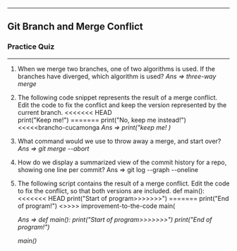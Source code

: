 ****
<h2>Git Branch and Merge Conflict</h2>
<h3>Practice Quiz</h3>

****

1. When we merge two branches, one of two algorithms is used. If the branches have diverged, which algorithm is used?
*Ans => three-way merge*


2. The following code snippet represents the result of a merge conflict. Edit the code to fix the conflict and keep the version represented by the current branch. 
<<<<<<< HEAD         
print("Keep me!")
=======
print("No, keep me instead!")
<<<<<brancho-cucamonga
*Ans => print("keep me! )*

3. What command would we use to throw away a merge, and start over? 
*Ans => git merge --abort*

4. How do we display a summarized view of the commit history for a repo, showing one line per commit?
Ans => git log --graph --oneline

5. The following script contains the result of a merge conflict. Edit the code to fix the conflict, so that both versions are included.
def main():
<<<<<<< HEAD
print("Start of program>>>>>>>")
=======
print("End of program!")
<>>>> improvement-to-the-code
	main(

	*Ans =>*
	*def main():*
    *print("Start of program>>>>>>>")*
    *print("End of program!")*

	*main()*